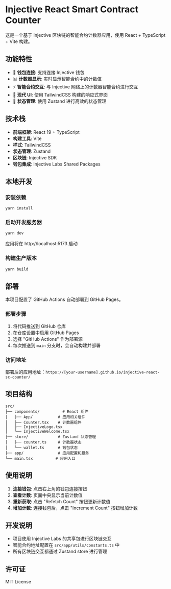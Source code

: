 # Injective React Smart Contract Counter

这是一个基于 Injective 区块链的智能合约计数器应用，使用 React + TypeScript + Vite 构建。

## 功能特性

- 🔗 **钱包连接**: 支持连接 Injective 钱包
- 📊 **计数器显示**: 实时显示智能合约中的计数值
- ⚡ **智能合约交互**: 与 Injective 网络上的计数器智能合约进行交互
- 🎨 **现代 UI**: 使用 TailwindCSS 构建的响应式界面
- 📱 **状态管理**: 使用 Zustand 进行高效的状态管理

## 技术栈

- **前端框架**: React 19 + TypeScript
- **构建工具**: Vite
- **样式**: TailwindCSS
- **状态管理**: Zustand
- **区块链**: Injective SDK
- **钱包集成**: Injective Labs Shared Packages

## 本地开发

### 安装依赖

```bash
yarn install
```

### 启动开发服务器

```bash
yarn dev
```

应用将在 http://localhost:5173 启动

### 构建生产版本

```bash
yarn build
```

## 部署

本项目配置了 GitHub Actions 自动部署到 GitHub Pages。

### 部署步骤

1. 将代码推送到 GitHub 仓库
2. 在仓库设置中启用 GitHub Pages
3. 选择 "GitHub Actions" 作为部署源
4. 每次推送到 `main` 分支时，会自动构建并部署

### 访问地址

部署后的应用地址：`https://[your-username].github.io/injective-react-sc-counter/`

## 项目结构

```
src/
├── components/          # React 组件
│   ├── App/           # 应用相关组件
│   ├── Counter.tsx    # 计数器组件
│   ├── InjectiveLogo.tsx
│   └── InjectiveWelcome.tsx
├── store/             # Zustand 状态管理
│   ├── counter.ts     # 计数器状态
│   └── wallet.ts      # 钱包状态
├── app/               # 应用配置和服务
└── main.tsx          # 应用入口
```

## 使用说明

1. **连接钱包**: 点击右上角的钱包连接按钮
2. **查看计数**: 页面中央显示当前计数值
3. **重新获取**: 点击 "Refetch Count" 按钮更新计数值
4. **增加计数**: 连接钱包后，点击 "Increment Count" 按钮增加计数

## 开发说明

- 项目使用 Injective Labs 的共享包进行区块链交互
- 智能合约地址配置在 `src/app/utils/constants.ts` 中
- 所有区块链交互都通过 Zustand store 进行管理

## 许可证

MIT License 